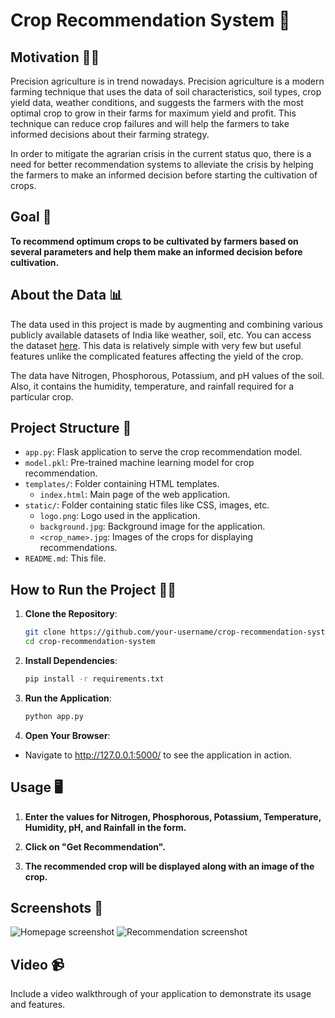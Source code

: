 # Crop Recommendation System 🌾

## Motivation 💪💪

Precision agriculture is in trend nowadays. Precision agriculture is a modern farming technique that uses the data of soil characteristics, soil types, crop yield data, weather conditions, and suggests the farmers with the most optimal crop to grow in their farms for maximum yield and profit. This technique can reduce crop failures and will help the farmers to take informed decisions about their farming strategy.

In order to mitigate the agrarian crisis in the current status quo, there is a need for better recommendation systems to alleviate the crisis by helping the farmers to make an informed decision before starting the cultivation of crops.

## Goal 🎯

**To recommend optimum crops to be cultivated by farmers based on several parameters and help them make an informed decision before cultivation.**

## About the Data 📊

The data used in this project is made by augmenting and combining various publicly available datasets of India like weather, soil, etc. You can access the dataset [here](https://www.kaggle.com/atharvaingle/crop-recommendation-dataset). This data is relatively simple with very few but useful features unlike the complicated features affecting the yield of the crop.

The data have Nitrogen, Phosphorous, Potassium, and pH values of the soil. Also, it contains the humidity, temperature, and rainfall required for a particular crop.

## Project Structure 📁

- `app.py`: Flask application to serve the crop recommendation model.
- `model.pkl`: Pre-trained machine learning model for crop recommendation.
- `templates/`: Folder containing HTML templates.
  - `index.html`: Main page of the web application.
- `static/`: Folder containing static files like CSS, images, etc.
  - `logo.png`: Logo used in the application.
  - `background.jpg`: Background image for the application.
  - `<crop_name>.jpg`: Images of the crops for displaying recommendations.
- `README.md`: This file.

## How to Run the Project 🏃‍♂️

1. **Clone the Repository**:
   ```bash
   git clone https://github.com/your-username/crop-recommendation-system.git
   cd crop-recommendation-system

2. **Install Dependencies**:
    ```bash
   pip install -r requirements.txt

3. **Run the Application**:
    ```bash
    python app.py

4. **Open Your Browser**:
  - Navigate to http://127.0.0.1:5000/ to see the application in action.


## Usage 🖥️

1. **Enter the values for Nitrogen, Phosphorous, Potassium, Temperature, Humidity, pH, and Rainfall in the form.**
   
2. **Click on "Get Recommendation".**
   
3. **The recommended crop will be displayed along with an image of the crop.**


## Screenshots 📸

![Homepage screenshot](screenshots/1.png)
![Recommendation screenshot](screenshots/2.png)

## Video 📹

Include a video walkthrough of your application to demonstrate its usage and features.
























































